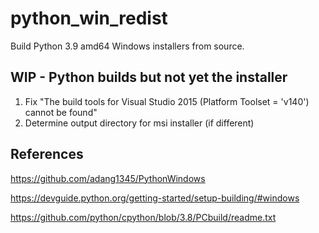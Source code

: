 # python_win_redist

Build Python 3.9 amd64 Windows installers from source.

## WIP - Python builds but not yet the installer

1. Fix "The build tools for Visual Studio 2015 (Platform Toolset = 'v140') cannot be found"
2. Determine output directory for msi installer (if different)

## References

https://github.com/adang1345/PythonWindows

https://devguide.python.org/getting-started/setup-building/#windows

https://github.com/python/cpython/blob/3.8/PCbuild/readme.txt

